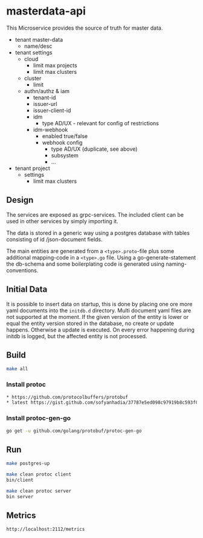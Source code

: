 # masterdata-api

This Microservice provides the source of truth for master data.

* tenant master-data
  * name/desc
* tenant settings
  * cloud
    * limit max projects
    * limit max clusters
  * cluster
    * limit
  * authn/authz & iam
    * tenant-id
    * issuer-url
    * issuer-client-id
    * idm
      * type AD/UX - relevant for config of restrictions
    * idm-webhook
      * enabled true/false
      * webhook config
        * type AD/UX (duplicate, see above)
        * subsystem
        * ...
* tenant project
  * settings
    * limit max clusters

## Design

The services are exposed as grpc-services. The included client can be used
in other services by simply importing it.

The data is stored in a generic way using a postgres database
with tables consisting of id /json-document fields.

The main entities are generated from a `<type>.proto`-file
plus some additional mapping-code in a `<type>.go` file.
Using a go-generate-statement the db-schema and some boilerplating code
is generated using naming-conventions.

## Initial Data

It is possible to insert data on startup, this is done by placing one ore more yaml documents into the `initdb.d` directory.
Multi document yaml files are not supported at the moment. If the given version of the entity is lower or equal the entity version
stored in the database, no create or update happens. Otherwise a update is executed.
On every error happening during initdb is logged, but the affected entity is not processed.

## Build

```bash
make all
```

### Install protoc

```bash
* https://github.com/protocolbuffers/protobuf
* latest https://gist.github.com/sofyanhadia/37787e5ed098c97919b8c593f0ec44d8#gistcomment-2760267
```

### Install protoc-gen-go

```bash
go get -u github.com/golang/protobuf/protoc-gen-go
```

## Run

```bash
make postgres-up
```

```bash
make clean protoc client
bin/client
```

```bash
make clean protoc server
bin server
```

## Metrics

```bash
http://localhost:2112/metrics
```
